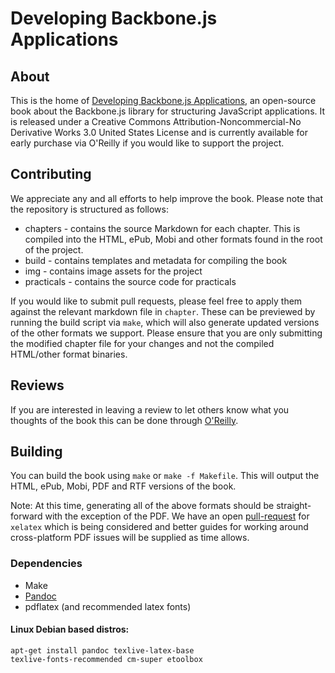 # Developing Backbone.js Applications

## About

This is the home of [Developing Backbone.js Applications](http://shop.oreilly.com/product/0636920025344.do), an open-source book about the Backbone.js library for structuring JavaScript applications. It is released under a 
Creative Commons Attribution-Noncommercial-No Derivative Works 3.0 United States License and is currently available for early purchase via O'Reilly if you would like to support the project.

## Contributing

We appreciate any and all efforts to help improve the book. Please note that the repository is structured as follows:

* chapters - contains the source Markdown for each chapter. This is compiled into the HTML, ePub, Mobi and other formats found in the root of the project.
* build - contains templates and metadata for compiling the book
* img - contains image assets for the project
* practicals - contains the source code for practicals

If you would like to submit pull requests, please feel free to apply them against the relevant markdown file in `chapter`. These can be previewed by running the build script via `make`, which will also generate updated versions of the other formats we support. Please ensure that you are only submitting the modified chapter file for your changes and not the compiled HTML/other format binaries. 

## Reviews

If you are interested in leaving a review to let others know what you thoughts of the book this can be done through [O'Reilly](http://shop.oreilly.com/product/0636920025344/ReviewSubmit.do?sortby=publicationDate?pageId=0636920025344.IP).

## Building

You can build the book using `make` or `make -f Makefile`. This will output the HTML, ePub, Mobi, PDF and RTF versions of the book. 

Note: At this time, generating all of the above formats should be straight-forward with the exception of the PDF. We have an open [pull-request](https://github.com/addyosmani/backbone-fundamentals/pull/369) for `xelatex` which is being considered and better guides for working around cross-platform PDF issues will be supplied as time allows.

### Dependencies

* Make
* [Pandoc](https://github.com/jgm/pandoc)
* pdflatex (and recommended latex fonts)

#### Linux Debian based distros:

<code>apt-get install pandoc texlive-latex-base texlive-fonts-recommended cm-super etoolbox</code>
